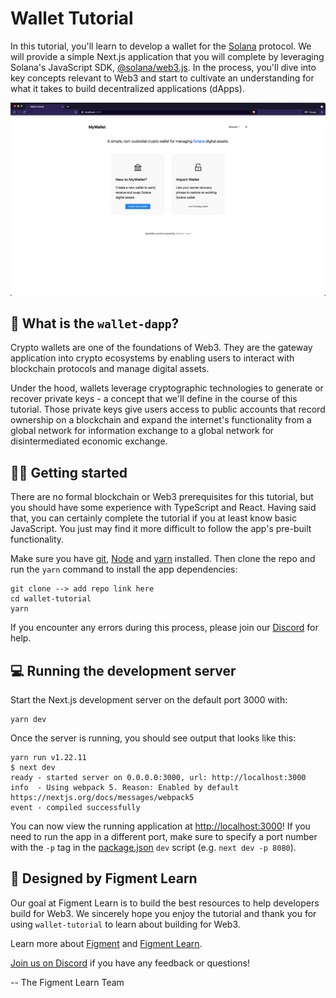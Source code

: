 # Wallet Tutorial
In this tutorial, you'll learn to develop a wallet for the [Solana](https://solana.com/) protocol. We will provide a simple Next.js application  that you will complete by leveraging Solana's JavaScript SDK, [@solana/web3.js](https://solana-labs.github.io/solana-web3.js/index.html). In the process, you'll dive into key concepts relevant to Web3 and start to cultivate an understanding for what it takes to build decentralized applications (dApps).

![](./public/wallet-tutorial-screenshot.png)

## 🤔 What is the `wallet-dapp`?

Crypto wallets are one of the foundations of Web3. They are the gateway application into crypto ecosystems by enabling users to interact with blockchain protocols and manage digital assets.

Under the hood, wallets leverage cryptographic technologies to generate or recover private keys - a concept that we'll define in the course of this tutorial. Those private keys give users access to public accounts that record ownership on a blockchain and expand the internet's functionality from a global network for information exchange to a global network for disintermediated economic exchange.

## 🧑‍💻 Getting started
There are no formal blockchain or Web3 prerequisites for this tutorial, but you should have some experience with TypeScript and React. Having said that, you can certainly complete the tutorial if you at least know basic JavaScript. You just may find it more difficult to follow the app's pre-built functionality. 

Make sure you have [git](https://git-scm.com/book/en/v2/Getting-Started-Installing-Git), [Node](https://nodejs.org/en/) and [yarn](https://yarnpkg.com/getting-started/install) installed. Then clone the repo and run the `yarn` command to install the app dependencies:

```
git clone --> add repo link here
cd wallet-tutorial
yarn
```

If you encounter any errors during this process, please join our [Discord](https://discord.gg/fszyM7K) for help.

## 💻 Running the development server
Start the Next.js development server on the default port 3000 with:

```
yarn dev
```

Once the server is running, you should see output that looks like this:

```
yarn run v1.22.11
$ next dev
ready - started server on 0.0.0.0:3000, url: http://localhost:3000
info  - Using webpack 5. Reason: Enabled by default https://nextjs.org/docs/messages/webpack5
event - compiled successfully
```

You can now view the running application at [http://localhost:3000](http://localhost:3000)! If you need to run the app in a different port, make sure to specify a port number with the `-p` tag in the [package.json](./package.json) `dev` script (e.g. `next dev -p 8080`).

## 🔩 Designed by Figment Learn
Our goal at Figment Learn is to build the best resources to help developers build for Web3. We sincerely hope you enjoy the tutorial and thank you for using `wallet-tutorial` to learn about building for Web3.

Learn more about [Figment](https://figment.io/) and [Figment Learn](https://learn.figment.io/).

[Join us on Discord](https://discord.com/invite/fszyM7K) if you have any feedback or questions!

-- The Figment Learn Team
